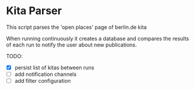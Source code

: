 # Kita Parser

This script parses the 'open places' page of berlin.de kita

When running continuously it creates a database and compares the results of each run to notify the user about new publications.

TODO:
- [x] persist list of kitas between runs
- [ ] add notification channels
- [ ] add filter configuration
